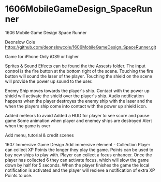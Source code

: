 # 1606MobileGameDesign_SpaceRunner
1606 Mobile Game Design Space Runner

Deonslow Cole
https://github.com/deonslowcole/1606MobileGameDesign_SpaceRunner.git

Game for iPhone Only iOS9 or higher

Sprites & Sound Effects can be found the the Assests folder.
The input control is the fire button at the bottom right of the scene.
Touching the fire button will sound the laser of the player. Touching the shield on the scene will provide the power up sound to the user.


Enemy Ship moves towards the player's ship. 
Contact with the power up shield will activate the shield over the player's ship.
Audio notification happens when the player destroyes the enemy ship with the laser and the when the players ship come into contact with the power up shield icon.

Added meteors to avoid
Added a HUD for player to see score and pause game
Some animation when player and enemey ships are destroyed
Alert when the game is over

Add menu, tutorial & credit scenes


1607 Immersive Game Design
Add immersive element - Collection
Player can collect XP Points the longer they play the game. Points can be used to buy new ships to play with.
Player can collect a focus enhancer. Once the player has collected 6 they can activate focus, which will slow the game down by half for 5 seconds.
When the player finishes the game the local notification is activated and the player will recieve a notification of extra XP Points to use.